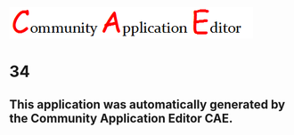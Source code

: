 ![CAE](https://github.com/CAETESTRWTH/CAE-Deployment-Temp/blob/master/img/logo.png)  

34
===================


This application was automatically generated by the Community Application Editor CAE.  
---------------
